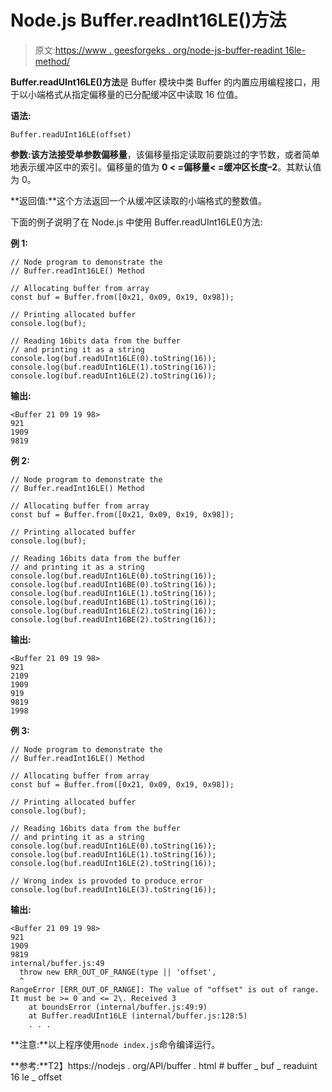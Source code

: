 # Node.js Buffer.readInt16LE()方法

> 原文:[https://www . geesforgeks . org/node-js-buffer-readint 16le-method/](https://www.geeksforgeeks.org/node-js-buffer-readint16le-method/)

**Buffer.readUInt16LE()方法**是 Buffer 模块中类 Buffer 的内置应用编程接口，用于以小端格式从指定偏移量的已分配缓冲区中读取 16 位值。

**语法:**

```
Buffer.readUInt16LE(offset)
```

**参数:**该方法接受单参数**偏移量**，该偏移量指定读取前要跳过的字节数，或者简单地表示缓冲区中的索引。偏移量的值为 **0 < =偏移量< =缓冲区长度–2**。其默认值为 0。

**返回值:**这个方法返回一个从缓冲区读取的小端格式的整数值。

下面的例子说明了在 Node.js 中使用 Buffer.readUInt16LE()方法:

**例 1:**

```
// Node program to demonstrate the  
// Buffer.readInt16LE() Method

// Allocating buffer from array
const buf = Buffer.from([0x21, 0x09, 0x19, 0x98]);

// Printing allocated buffer
console.log(buf);

// Reading 16bits data from the buffer
// and printing it as a string
console.log(buf.readUInt16LE(0).toString(16));
console.log(buf.readUInt16LE(1).toString(16));
console.log(buf.readUInt16LE(2).toString(16));
```

**输出:**

```
<Buffer 21 09 19 98>
921
1909
9819

```

**例 2:**

```
// Node program to demonstrate the  
// Buffer.readInt16LE() Method

// Allocating buffer from array
const buf = Buffer.from([0x21, 0x09, 0x19, 0x98]);

// Printing allocated buffer
console.log(buf);

// Reading 16bits data from the buffer
// and printing it as a string
console.log(buf.readUInt16LE(0).toString(16));
console.log(buf.readUInt16BE(0).toString(16));
console.log(buf.readUInt16LE(1).toString(16));
console.log(buf.readUInt16BE(1).toString(16));
console.log(buf.readUInt16LE(2).toString(16));
console.log(buf.readUInt16BE(2).toString(16));
```

**输出:**

```
<Buffer 21 09 19 98>
921
2109
1909
919
9819
1998

```

**例 3:**

```
// Node program to demonstrate the  
// Buffer.readInt16LE() Method

// Allocating buffer from array
const buf = Buffer.from([0x21, 0x09, 0x19, 0x98]);

// Printing allocated buffer
console.log(buf);

// Reading 16bits data from the buffer
// and printing it as a string
console.log(buf.readUInt16LE(0).toString(16));
console.log(buf.readUInt16LE(1).toString(16));
console.log(buf.readUInt16LE(2).toString(16));

// Wrong index is provoded to produce error
console.log(buf.readUInt16LE(3).toString(16));
```

**输出:**

```
<Buffer 21 09 19 98>
921
1909
9819
internal/buffer.js:49
  throw new ERR_OUT_OF_RANGE(type || 'offset',
  ^
RangeError [ERR_OUT_OF_RANGE]: The value of "offset" is out of range.
It must be >= 0 and <= 2\. Received 3
    at boundsError (internal/buffer.js:49:9)
    at Buffer.readUInt16LE (internal/buffer.js:128:5)
    . . .

```

**注意:**以上程序使用`node index.js`命令编译运行。

**参考:**T2】https://nodejs . org/API/buffer . html # buffer _ buf _ readuint 16 le _ offset